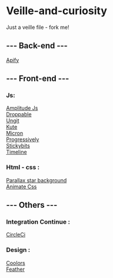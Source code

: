 # Veille-and-curiosity

Just a veille file - fork me!

## --- Back-end ---

[Apify](https://www.apify.com/)<br>

## --- Front-end ---

### Js:

[Amplitude Js](https://521dimensions.com/open-source/amplitudejs)<br>
[Droppable](https://shopify.github.io/draggable/examples/unique-dropzone.html)<br>
[Ungit](https://github.com/FredrikNoren/ungit)<br>
[Kute](http://thednp.github.io/kute.js/)<br>
[Micron](https://webkul.github.io/micron/)<br>
[Progressively](https://thinker3197.github.io/progressively/)<br>
[Stickybits](https://dollarshaveclub.github.io/stickybits/)<br>
[Timeline](https://ilkeryilmaz.github.io/timelinejs/)


### Html - css :

[Parallax star background](https://codepen.io/saransh/pen/BKJun)<br>
[Animate Css](https://daneden.github.io/animate.css/)<br>

## --- Others ---

### Integration Continue :

[CircleCi](https://circleci.com/)

### Design :

[Coolors](https://coolors.co/)<br>
[Feather](https://feathericons.com/)<br>
